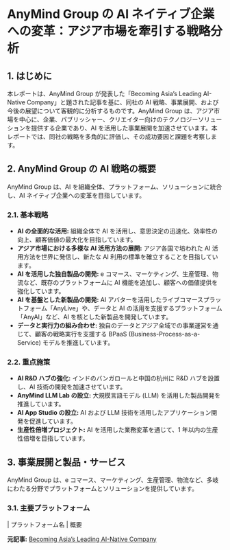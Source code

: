 # AnyMind Group の AI ネイティブ企業への変革：アジア市場を牽引する戦略分析

## 1. はじめに

本レポートは、AnyMind Group が発表した「Becoming Asia’s Leading AI-Native Company」と題された記事を基に、同社の AI 戦略、事業展開、および今後の展望について客観的に分析するものです。AnyMind Group は、アジア市場を中心に、企業、パブリッシャー、クリエイター向けのテクノロジーソリューションを提供する企業であり、AI を活用した事業展開を加速させています。本レポートでは、同社の戦略を多角的に評価し、その成功要因と課題を考察します。

## 2. AnyMind Group の AI 戦略の概要

AnyMind Group は、AI を組織全体、プラットフォーム、ソリューションに統合し、AI ネイティブ企業への変革を目指しています。

### 2.1. 基本戦略

* **AI の全面的な活用:** 組織全体で AI を活用し、意思決定の迅速化、効率性の向上、顧客価値の最大化を目指しています。
* **アジア市場における多様な AI 活用方法の展開:** アジア各国で培われた AI 活用方法を世界に発信し、新たな AI 利用の標準を確立することを目指しています。
* **AI を活用した独自製品の開発:** e コマース、マーケティング、生産管理、物流など、既存のプラットフォームに AI 機能を追加し、顧客への価値提供を強化しています。
* **AI を基盤とした新製品の開発:** AI アバターを活用したライブコマースプラットフォーム「AnyLive」や、データと AI の活用を支援するプラットフォーム「AnyAI」など、AI を核とした新製品を開発しています。
* **データと実行力の組み合わせ:** 独自のデータとアジア全域での事業運営を通じて、顧客の戦略実行を支援する BPaaS (Business-Process-as-a-Service) モデルを推進しています。

### 2.2. 重点施策

* **AI R&D ハブの強化:** インドのバンガロールと中国の杭州に R&D ハブを設置し、AI 技術の開発を加速させています。
* **AnyMind LLM Lab の設立:** 大規模言語モデル (LLM) を活用した製品開発を推進しています。
* **AI App Studio の設立:** AI および LLM 技術を活用したアプリケーション開発を促進しています。
* **生産性倍増プロジェクト:** AI を活用した業務変革を通じて、1 年以内の生産性倍増を目指しています。

## 3. 事業展開と製品・サービス

AnyMind Group は、e コマース、マーケティング、生産管理、物流など、多岐にわたる分野でプラットフォームとソリューションを提供しています。

### 3.1. 主要プラットフォーム

| プラットフォーム名 | 概要 

**元記事:** [Becoming Asia’s Leading AI-Native Company](https://anymindgroup.com/blog/9th-ai-native-company)